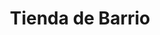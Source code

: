 ---
title: "Tienda de Barrio"
url: /ciudad-satelite/tienda-de-barrio-calle-sebastian-mendoza/
shop: comodidad
---